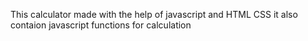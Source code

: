 This calculator made with the help of javascript and HTML CSS it also contaion javascript functions for calculation
